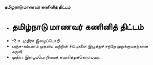 **தமிழ்நாடு மாணவர் கணினித் திட்டம்**
- # தமிழ்நாடு மாணவர் கணினித் திட்டம்
- -2 n. முதிரா இழைப்பொறி
- பஞ்சு-கம்பளம் முதலிய வற்றின் சிம்புகளை இழுத்துச் சற்றே முறுக்குவதற்கான கருவி
- முதிரா இழைப்பொறியைக் கவனித்துக்கொள்பவர்.

